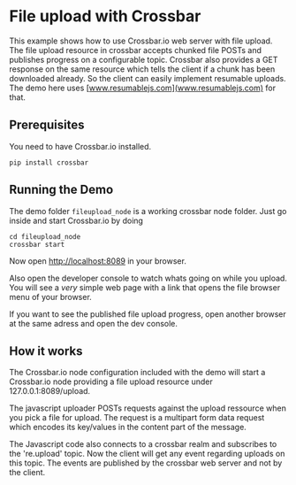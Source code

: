 # File upload with Crossbar

This example shows how to use Crossbar.io web server with file upload. The file upload resource in crossbar accepts chunked file POSTs and publishes progress on a configurable topic. Crossbar also provides a GET response on the same resource which tells the client if a chunk has been downloaded already. So the client can easily implement resumable uploads. The demo here uses [www.resumablejs.com](www.resumablejs.com) for that.

## Prerequisites

You need to have Crossbar.io installed. 

	pip install crossbar


## Running the Demo

The demo folder `fileupload_node` is a working crossbar node folder. Just go inside and start Crossbar.io by doing

	cd fileupload_node
	crossbar start

Now open [http://localhost:8089](http://localhost:8089) in your browser.

Also open the developer console to watch whats going on while you upload.
You will see a *very* simple web page with a link that opens the file browser menu of your browser. 

If you want to see the published file upload progress, open another browser at the same adress and open the dev console. 

## How it works

The Crossbar.io node configuration included with the demo will start a Crossbar.io node providing a file upload resource under 127.0.0.1:8089/upload.

The javascript uploader POSTs requests against the upload ressource when you pick a file for upload. The request is a multipart form data request which encodes its key/values in the content part of the message. 

The Javascript code also connects to a crossbar realm and subscribes to the 're.upload' topic. Now the client will get any event regarding uploads on this topic. The events are published by the crossbar web server and not by the client. 







